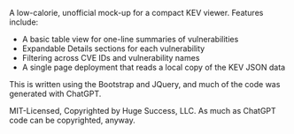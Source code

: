 A low-calorie, unofficial mock-up for a compact KEV viewer. Features include:

* A basic table view for one-line summaries of vulnerabilities
* Expandable Details sections for each vulnerability
* Filtering across CVE IDs and vulnerability names
* A single page deployment that reads a local copy of the KEV JSON data

This is written using the Bootstrap and JQuery, and much of the code was generated with ChatGPT.

MIT-Licensed, Copyrighted by Huge Success, LLC. As much as ChatGPT code can be copyrighted, anyway.
